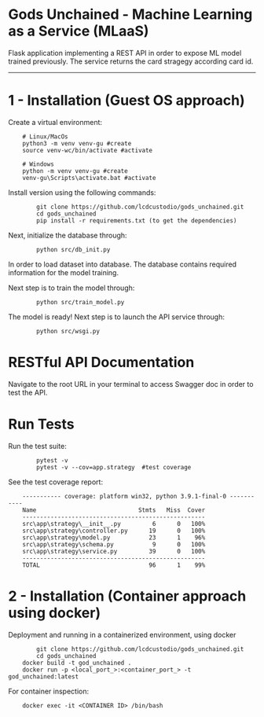 Gods Unchained - Machine Learning as a Service (MLaaS)
===========


Flask application implementing a REST API in order to expose ML model trained previously. The service returns the card stragegy according card id.


------------

1 - Installation (Guest OS approach)
===========================

Create a virtual environment:

    	# Linux/MacOs
    	python3 -m venv venv-gu #create
    	source venv-wc/bin/activate #activate
    
    	# Windows
    	python -m venv venv-gu #create
    	venv-gu\Scripts\activate.bat #activate

Install version using the following commands:

```
    	git clone https://github.com/lcdcustodio/gods_unchained.git
    	cd gods_unchained
    	pip install -r requirements.txt (to get the dependencies)
```    

Next, initialize the database through:

```
    	python src/db_init.py
```

In order to load dataset into database. The database contains required information for the model training.

Next step is to train the model through: 

```
    	python src/train_model.py
```

The model is ready! Next step is to launch the API service through:

```
    	python src/wsgi.py
```

RESTful API Documentation
=========================
Navigate to the root URL in your terminal to access Swagger doc in order to test the API.

Run Tests
===========================

Run the test suite:

```
    	pytest -v
    	pytest -v --cov=app.strategy  #test coverage
```   

See the test coverage report:

```	
	----------- coverage: platform win32, python 3.9.1-final-0 -----------
	Name                             Stmts   Miss  Cover
	----------------------------------------------------
	src\app\strategy\__init__.py         6      0   100%
	src\app\strategy\controller.py      19      0   100%
	src\app\strategy\model.py           23      1    96%
	src\app\strategy\schema.py           9      0   100%
	src\app\strategy\service.py         39      0   100%
	----------------------------------------------------
	TOTAL                               96      1    99%	
```    


2 - Installation (Container approach using docker)
===========================

Deployment and running in a containerized environment, using docker

```
    	git clone https://github.com/lcdcustodio/gods_unchained.git
    	cd gods_unchained
	docker build -t god_unchained .
	docker run -p <local_port_>:<container_port_> -t god_unchained:latest
``` 	

For container inspection:

``` 
	docker exec -it <CONTAINER ID> /bin/bash
``` 
